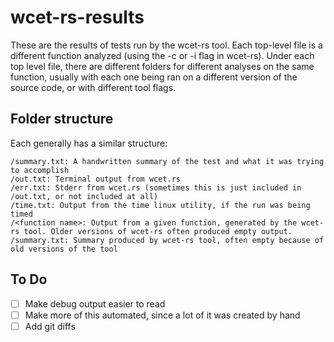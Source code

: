 # wcet-rs-results
These are the results of tests run by the wcet-rs tool. Each top-level file is a different function analyzed (using the 
-c or -i flag in wcet-rs). Under each top level file, there are different folders for different analyses on the same
function, usually with each one being ran on a different version of the source code, or with different tool flags. 

## Folder structure
Each generally has a similar structure: 

```
/summary.txt: A handwritten summary of the test and what it was trying to accomplish
/out.txt: Terminal output from wcet.rs
/err.txt: Stderr from wcet.rs (sometimes this is just included in /out.txt, or not included at all)
/time.txt: Output from the time linux utility, if the run was being timed
/<function name>: Output from a given function, generated by the wcet-rs tool. Older versions of wcet-rs often produced empty output. 
/summary.txt: Summary produced by wcet-rs tool, often empty because of old versions of the tool 
```

## To Do
- [ ] Make debug output easier to read 
- [ ] Make more of this automated, since a lot of it was created by hand
- [ ] Add git diffs 
